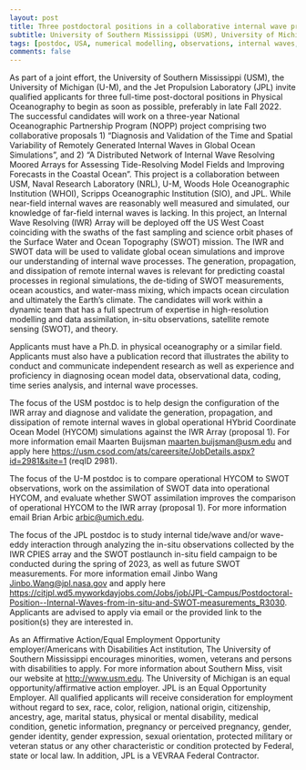 ```yaml
---
layout: post
title: Three postdoctoral positions in a collaborative internal wave project (Mississipi, Michigan, California)
subtitle: University of Southern Mississippi (USM), University of Michigan (U-M), Jet Propulsion Laboratory (JPL)
tags: [postdoc, USA, numerical modelling, observations, internal waves, SWOT]
comments: false
---
```

As part of a joint effort, the University of Southern Mississippi (USM), the University of Michigan (U-M), and the Jet Propulsion Laboratory (JPL) invite qualified applicants for three full-time post-doctoral positions in Physical Oceanography to begin as soon as possible, preferably in late Fall 2022. The successful candidates will work on a three-year National Oceanographic Partnership Program (NOPP) project comprising two collaborative proposals 1) “Diagnosis and Validation of the Time and Spatial Variability of Remotely Generated Internal Waves in Global Ocean Simulations”, and 2) “A Distributed Network of Internal Wave Resolving Moored Arrays for Assessing Tide-Resolving Model Fields and Improving Forecasts in the Coastal Ocean”. This project is a collaboration between USM, Naval Research Laboratory (NRL), U-M, Woods Hole Oceanographic Institution (WHOI), Scripps Oceanographic Institution (SIO), and JPL. While near-field internal waves are reasonably well measured and simulated, our knowledge of far-field internal waves is lacking. In this project, an Internal Wave Resolving (IWR) Array will be deployed off the US West Coast coinciding with the swaths of the fast sampling and science orbit phases of the Surface Water and Ocean Topography (SWOT) mission. The IWR and SWOT data will be used to validate global ocean simulations and improve our understanding of internal wave processes. The generation, propagation, and dissipation of remote internal waves is relevant for predicting coastal processes in regional simulations, the de-tiding of SWOT measurements, ocean acoustics, and water-mass mixing, which impacts ocean circulation and ultimately the Earth’s climate. The candidates will work within a dynamic team that has a full spectrum of expertise in high-resolution modelling and data assimilation, in-situ observations, satellite remote sensing (SWOT), and theory.

 

Applicants must have a Ph.D. in physical oceanography or a similar field. Applicants must also have a publication record that illustrates the ability to conduct and communicate independent research as well as experience and proficiency in diagnosing ocean model data, observational data, coding, time series analysis, and internal wave processes.

 

The focus of the USM postdoc is to help design the configuration of the IWR array and diagnose and validate the generation, propagation, and dissipation of remote internal waves in global operational HYbrid Coordinate Ocean Model (HYCOM) simulations against the IWR Array (proposal 1). For more information email Maarten Buijsman <maarten.buijsman@usm.edu> and apply here https://usm.csod.com/ats/careersite/JobDetails.aspx?id=2981&site=1 (reqID 2981). 


The focus of the U-M postdoc is to compare operational HYCOM to SWOT observations, work on the assimilation of SWOT data into operational HYCOM, and evaluate whether SWOT assimilation improves the comparison of operational HYCOM to the IWR array (proposal 1). For more information email Brian Arbic arbic@umich.edu. 


The focus of the JPL postdoc is to study internal tide/wave and/or wave-eddy interaction through analyzing the in-situ observations collected by the IWR CPIES array and the SWOT postlaunch in-situ field campaign to be conducted during the spring of 2023, as well as future SWOT measurements. For more information email Jinbo Wang <Jinbo.Wang@jpl.nasa.gov> and apply here https://citjpl.wd5.myworkdayjobs.com/Jobs/job/JPL-Campus/Postdoctoral-Position--Internal-Waves-from-in-situ-and-SWOT-measurements_R3030. Applicants are advised to apply via email or the provided link to the position(s) they are interested in.

 

As an Affirmative Action/Equal Employment Opportunity employer/Americans with Disabilities Act institution, The University of Southern Mississippi encourages minorities, women, veterans and persons with disabilities to apply. For more information about Southern Miss, visit our website at http://www.usm.edu. The University of Michigan is an equal opportunity/affirmative action employer. JPL is an Equal Opportunity Employer. All qualified applicants will receive consideration for employment without regard to sex, race, color, religion, national origin, citizenship, ancestry, age, marital status, physical or mental disability, medical condition, genetic information, pregnancy or perceived pregnancy, gender, gender identity, gender expression, sexual orientation, protected military or veteran status or any other characteristic or condition protected by Federal, state or local law. In addition, JPL is a VEVRAA Federal Contractor.
